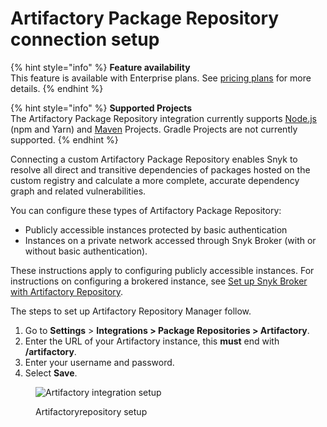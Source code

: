 # Artifactory Package Repository connection setup

{% hint style="info" %}
**Feature availability**\
This feature is available with Enterprise plans. See [pricing plans](https://snyk.io/plans/) for more details.
{% endhint %}

{% hint style="info" %}
**Supported Projects**\
The Artifactory Package Repository integration currently supports [Node.js](../../../getting-started/supported-languages-and-frameworks/javascript/#supported-frameworks-and-package-managers) (npm and Yarn) and [Maven](broken-reference) Projects. Gradle Projects are not currently supported.
{% endhint %}

Connecting a custom Artifactory Package Repository enables Snyk to resolve all direct and transitive dependencies of packages hosted on the custom registry and calculate a more complete, accurate dependency graph and related vulnerabilities.

You can configure these types of Artifactory Package Repository:

* Publicly accessible instances protected by basic authentication
* Instances on a private network accessed through Snyk Broker (with or without basic authentication).

These instructions apply to configuring publicly accessible instances. For instructions on configuring a brokered instance, see [Set up Snyk Broker with Artifactory Repository](../../../enterprise-setup/snyk-broker/install-and-configure-snyk-broker/artifactory-repository-install-and-configure-broker/set-up-snyk-broker-with-artifactory-repository.md).

The steps to set up Artifactory Repository Manager follow.

1. Go to **Settings** > **Integrations > Package Repositories > Artifactory**.
2. Enter the URL of your Artifactory instance, this **must** end with **/artifactory**.
3. Enter your username and password.
4. Select **Save**.

<figure><img src="../../../.gitbook/assets/screenshot_2020-04-17_at_14.38.12.png" alt="Artifactory integration setup"><figcaption><p>Artifactoryrepository setup</p></figcaption></figure>
